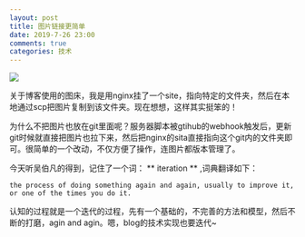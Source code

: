 ```yaml
---
layout: post
title: 图片链接更简单
date: 2019-7-26 23:00
comments: true
categories: 技术
---
```


![](http://pic.ashliu.com/2019072602.jpg)

关于博客使用的图床，我是用nginx挂了一个site，指向特定的文件夹，然后在本地通过scp把图片复制到该文件夹。现在想想，这样其实挺笨的！

为什么不把图片也放在git里面呢？服务器脚本被gtihub的webhook触发后，更新git时候就直接把图片也拉下来，然后把nginx的sita直接指向这个git内的文件夹即可。很简单的一个改动，不仅方便了操作，连图片都版本管理了。

今天听吴伯凡的得到，记住了一个词： ** iteration ** ,词典翻译如下：

    the process of doing something again and again, usually to improve it, or one of the times you do it.

认知的过程就是一个迭代的过程，先有一个基础的，不完善的方法和模型，然后不断的打磨，agin and agin。嗯，blog的技术实现也要迭代~


